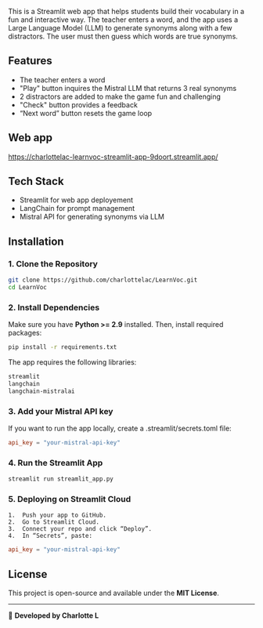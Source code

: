 This is a Streamlit web app that helps students build their vocabulary in a fun and interactive way.
The teacher enters a word, and the app uses a Large Language Model (LLM) to generate synonyms along with a few distractors. The user must then guess which words are true synonyms.

## Features
- The teacher enters a word
- "Play" button inquires the Mistral LLM that returns 3 real synonyms
- 2 distractors are added to make the game fun and challenging
- "Check" button provides a feedback
- “Next word” button resets the game loop

## Web app 
https://charlottelac-learnvoc-streamlit-app-9doort.streamlit.app/

## Tech Stack
- Streamlit for web app deployement
- LangChain for prompt management
- Mistral API for generating synonyms via LLM

## Installation

### 1. Clone the Repository
```bash
git clone https://github.com/charlottelac/LearnVoc.git
cd LearnVoc
```

### 2. Install Dependencies
Make sure you have **Python >= 2.9** installed. Then, install required packages:
```bash
pip install -r requirements.txt
```

The app requires the following libraries:
```bash
streamlit
langchain
langchain-mistralai
```

### 3. Add your Mistral API key
If you want to run the app locally, create a .streamlit/secrets.toml file:
```toml
api_key = "your-mistral-api-key"
```

### 4. Run the Streamlit App
```bash
streamlit run streamlit_app.py
```

### 5. Deploying on Streamlit Cloud
	1.	Push your app to GitHub.
	2.	Go to Streamlit Cloud.
	3.	Connect your repo and click “Deploy”.
	4.	In “Secrets”, paste:

```toml
api_key = "your-mistral-api-key"
```

## License 
This project is open-source and available under the **MIT License**.

---
🔗 **Developed by Charlotte L**